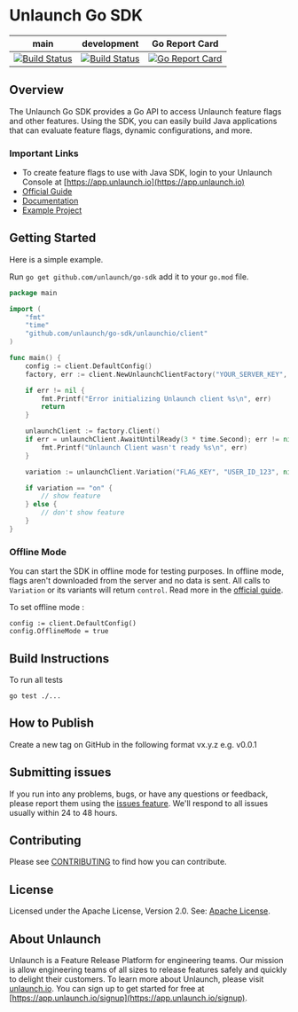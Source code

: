 # Unlaunch Go SDK

| main                                                                                                                | development                                                                                                                | Go Report Card |
|---------------------------------------------------------------------------------------------------------------------|----------------------------------------------------------------------------------------------------------------------------|----------------|
| [![Build Status](https://travis-ci.com/unlaunch/go-sdk.svg?branch=main)](https://travis-ci.com/unlaunch/go-sdk)| [![Build Status](https://travis-ci.com/unlaunch/go-sdk.svg?branch=development)](https://travis-ci.com/unlaunch/go-sdk) | [![Go Report Card](https://goreportcard.com/badge/github.com/unlaunch/go-sdk)](https://goreportcard.com/report/github.com/unlaunch/go-sdk) |

## Overview
The Unlaunch Go SDK provides a Go API to access Unlaunch feature flags and other features. 
Using the SDK, you can easily build Java applications that can evaluate feature flags, dynamic configurations, and more.

### Important Links

- To create feature flags to use with Java SDK, login to your Unlaunch Console at [https://app.unlaunch.io](https://app.unlaunch.io)
- [Official Guide](https://docs.unlaunch.io/docs/sdks/go-sdk)
- [Documentation](https://pkg.go.dev/github.com/unlaunch/go-sdk#section-documentation)
- [Example Project](https://github.com/unlaunch/hello-go)

## Getting Started
Here is a simple example.

Run `go get github.com/unlaunch/go-sdk` add it to your `go.mod` file.

```go
package main

import (
	"fmt"
	"time"
	"github.com/unlaunch/go-sdk/unlaunchio/client"
)

func main() {
	config := client.DefaultConfig()
	factory, err := client.NewUnlaunchClientFactory("YOUR_SERVER_KEY", config)

	if err != nil {
		fmt.Printf("Error initializing Unlaunch client %s\n", err)
		return
	}

	unlaunchClient := factory.Client()
	if err = unlaunchClient.AwaitUntilReady(3 * time.Second); err != nil {
		fmt.Printf("Unlaunch Client wasn't ready %s\n", err)
	}

	variation := unlaunchClient.Variation("FLAG_KEY", "USER_ID_123", nil)

	if variation == "on" {
		// show feature
	} else {
		// don't show feature
	}
}
```
### Offline Mode

You can start the SDK in offline mode for testing purposes. In offline mode, flags aren't downloaded from the server and no data is sent. All calls to `Variation` or its variants will return `control`. Read more in the [official guide](https://docs.unlaunch.io/docs/sdks/go-sdk#offline-mode).

To set offline mode :
```
config := client.DefaultConfig()
config.OfflineMode = true
```

## Build Instructions

To run all tests

```shell
go test ./...
```

## How to Publish
Create a new tag on GitHub in the following format vx.y.z e.g. v0.0.1

## Submitting issues
If you run into any problems, bugs, or have any questions or feedback, please report them using the [issues feature](https://github.com/unlaunch/go-sdk/issues). We'll respond to all issues usually within 24 to 48 hours.

## Contributing
Please see [CONTRIBUTING](CONTRIBUTING.md) to find how you can contribute.

## License
Licensed under the Apache License, Version 2.0. See: [Apache License](LICENSE.md).

## About Unlaunch
Unlaunch is a Feature Release Platform for engineering teams. Our mission is allow engineering teams of all
sizes to release features safely and quickly to delight their customers. To learn more about Unlaunch, please visit
[unlaunch.io](https://unlaunch.io). You can sign up to get started for free at [https://app.unlaunch.io/signup](https://app.unlaunch.io/signup).